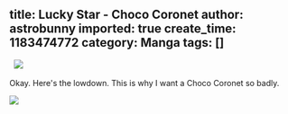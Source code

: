 title: Lucky Star - Choco Coronet
author: astrobunny
imported: true
create_time: 1183474772
category: Manga
tags: []
---
&nbsp; [![](wp-images/old/albums/random/choco.jpg)](/images/wp-images/old/albums/random/choco.jpg)  
  
Okay. Here's the lowdown. This is why I want a Choco Coronet so badly.  
  
 [![](wp-images/old/albums/random/LuckyStar2-1.jpg)](/images/wp-images/old/albums/random/LuckyStar2-1.jpg)

